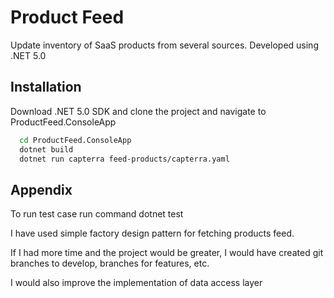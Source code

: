 
# Product Feed

Update inventory of SaaS products from several sources. Developed using .NET 5.0



## Installation

Download .NET 5.0 SDK and
clone the project and navigate to ProductFeed.ConsoleApp

```bash
  cd ProductFeed.ConsoleApp
  dotnet build
  dotnet run capterra feed-products/capterra.yaml
```
    
## Appendix

To run test case run command dotnet test

I have used simple factory design pattern for fetching products feed.

If I had more time and the project would be greater, I would have created git branches to develop, branches for features, etc.

I would also improve the implementation of data access layer

